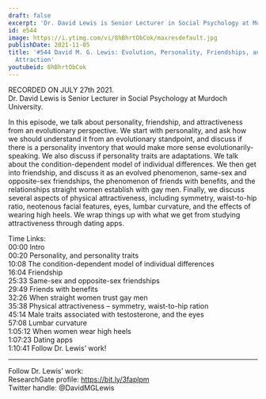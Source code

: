 ```yaml
---
draft: false
excerpt: 'Dr. David Lewis is Senior Lecturer in Social Psychology at Murdoch University. '
id: e544
image: https://i.ytimg.com/vi/8hBhrtObCok/maxresdefault.jpg
publishDate: 2021-11-05
title: '#544 David M. G. Lewis: Evolution, Personality, Friendships, and Physical
  Attraction'
youtubeid: 8hBhrtObCok
---
```

RECORDED ON JULY 27th 2021.  
Dr. David Lewis is Senior Lecturer in Social Psychology at Murdoch University. 

In this episode, we talk about personality, friendship, and attractiveness from an evolutionary perspective. We start with personality, and ask how we should understand it from an evolutionary standpoint, and discuss if there is a personality inventory that would make more sense evolutionarily-speaking. We also discuss if personality traits are adaptations. We talk about the condition-dependent model of individual differences. We then get into friendship, and discuss it as an evolved phenomenon, same-sex and opposite-sex friendships, the phenomenon of friends with benefits, and the relationships straight women establish with gay men. Finally, we discuss several aspects of physical attractiveness, including symmetry, waist-to-hip ratio, neotenous facial features, eyes, lumbar curvature, and the effects of wearing high heels. We wrap things up with what we get from studying attractiveness through dating apps.

Time Links:  
00:00  Intro  
00:20  Personality, and personality traits  
10:08  The condition-dependent model of individual differences  
16:04  Friendship  
25:33  Same-sex and opposite-sex friendships  
29:49  Friends with benefits  
32:26  When straight women trust gay men  
35:38  Physical attractiveness – symmetry, waist-to-hip ration  
45:14  Male traits associated with testosterone, and the eyes  
57:08  Lumbar curvature  
1:05:12  When women wear high heels  
1:07:23  Dating apps  
1:10:41  Follow Dr. Lewis’ work!

---

Follow Dr. Lewis’ work:  
ResearchGate profile: https://bit.ly/3faplpm  
Twitter handle: @DavidMGLewis
